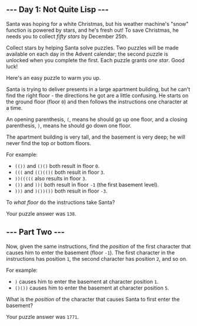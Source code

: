 <article class="day-desc"><h2>--- Day 1: Not Quite Lisp ---</h2><p>Santa was hoping for a white Christmas, but his weather machine's "snow" function is powered by stars, and he's fresh out!  To save Christmas, he needs you to collect <em class="star">fifty stars</em> by December 25th.</p>
<p>Collect stars by helping Santa solve puzzles.  Two puzzles will be made available on each day in the Advent calendar; the second puzzle is unlocked when you complete the first.  Each puzzle grants <em class="star">one star</em>. <span title="Also, some puzzles contain Easter eggs like this one. Yes, I know it's not traditional to do Advent calendars for Easter.">Good luck!</span></p>
<p>Here's an easy puzzle to warm you up.</p>
<p>Santa is trying to deliver presents in a large apartment building, but he can't find the right floor - the directions he got are a little confusing. He starts on the ground floor (floor <code>0</code>) and then follows the instructions one character at a time.</p>
<p>An opening parenthesis, <code>(</code>, means he should go up one floor, and a closing parenthesis, <code>)</code>, means he should go down one floor.</p>
<p>The apartment building is very tall, and the basement is very deep; he will never find the top or bottom floors.</p>
<p>For example:</p>
<ul>
<li><code>(())</code> and <code>()()</code> both result in floor <code>0</code>.</li>
<li><code>(((</code> and <code>(()(()(</code> both result in floor <code>3</code>.</li>
<li><code>))(((((</code> also results in floor <code>3</code>.</li>
<li><code>())</code> and <code>))(</code> both result in floor <code>-1</code> (the first basement level).</li>
<li><code>)))</code> and <code>)())())</code> both result in floor <code>-3</code>.</li>
</ul>
<p>To <em>what floor</em> do the instructions take Santa?</p>
</article>
<p>Your puzzle answer was <code>138</code>.</p>
<article class="day-desc"><h2 id="part2">--- Part Two ---</h2><p>Now, given the same instructions, find the <em>position</em> of the first character that causes him to enter the basement (floor <code>-1</code>).  The first character in the instructions has position <code>1</code>, the second character has position <code>2</code>, and so on.</p>
<p>For example:</p>
<ul>
<li><code>)</code> causes him to enter the basement at character position <code>1</code>.</li>
<li><code>()())</code> causes him to enter the basement at character position <code>5</code>.</li>
</ul>
<p>What is the <em>position</em> of the character that causes Santa to first enter the basement?</p>
</article>
<p>Your puzzle answer was <code>1771</code>.</p>